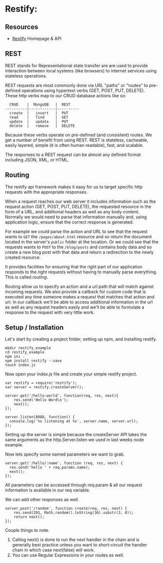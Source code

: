 Restify:
========

## Resources

* [Restify](http://restify.com/) Homepage & API

## REST

REST stands for Representational state transfer are are used to provide interaction between local systems (like browsers) to internet services using stateless operations.

REST requests are most commonly done via URL "paths" or "routes" to pre-defined operations using hypertext verbs (GET, POST, PUT, DELETE).  These http verbs map to our CRUD database actions like so:


      CRUD    |  MongoDB   |  REST
    ----------|------------|----------
      create  |   insert   |  PUT
      read    |   find     |  GET
      update  |   update   |  PUT
      delete  |   remove   |  DELETE

Because these verbs operate on pre-defined (and consistent) routes. We get a number of benefit from using REST.  REST is stateless, cacheable, easily layered, simple (it is often human readable), fast, and scalable.

The responses to a REST request can be almost any defined format including JSON, XML, or HTML.

## Routing

The restify api framework makes it easy for us to target specific http requests with the appropriate responses.

When a request reaches our web server it includes information such as the request action (GET, POST, PUT, DELETE), the requested resource in the form of a URL, and additional headers as well as any body content. Normally we would need to parse that information manually and, using application logic, ensure that the correct response is generated.

For example we could parse the action and URL to see that the request wants to `GET` the `/pages/about.html` resource and so return the document located in the server's `public` folder at the location. Or we could see that the requests wants to `POST` to the `/blog/posts` and contains body data and so create a new blog post with that data and return a redirection to the newly created resource.

It provides facilities for ensuring that the right part of our application responds to the right requests without having to manually parse everything. This is called *routing*.

Routing allow us to specify an action and a url path that will match against incoming requests. We also provide a callback for custom code that is executed any time someone makes a request that matches that action and url. In our callback we'll be able to access additional information in the url as well as any request headers easily and we'll be able to formulate a response to the request with very little work.

## Setup / Installation

Let's start by creating a project folder, setting up npm, and installing restify.

```
mkdir restify_example
cd restify_example
npm ini .
npm install restify --save
touch index.js
```

Now open your index.js file and create your simple restify project.

```
var restify = require('restify');
var server = restify.createServer();

server.get('/hello-world', function(req, res, next){
	res.send('Hello Word\n');
	next();
});

server.listen(8088, function() {
  console.log('%s listening at %s', server.name, server.url);
});
```

Setting up the server is simple because the createServer API takes the same arguments as the http.Server.listen we used in last weeks node example.

Now lets specify some named parameters we want to grab.

```
server.get('/hello/:name', function (req, res, next) {
  res.send('hello ' + req.params.name);
  next();
});

```

All parameters can be accessed through req.param & all our request information is available in our req variable.

We can add other responses as well.

```
server.post('/random', function create(req, res, next) {
	res.send(201, Math.random().toString(36).substr(3, 8));
	return next();
});
```

Couple things to note.

1. Calling next() is done to run the next handler in the chain and is generally best practice unless you want to short-circuit the handler chain in which case next(false) will work.
2. You can use Regular Expressions in your routes as well.
